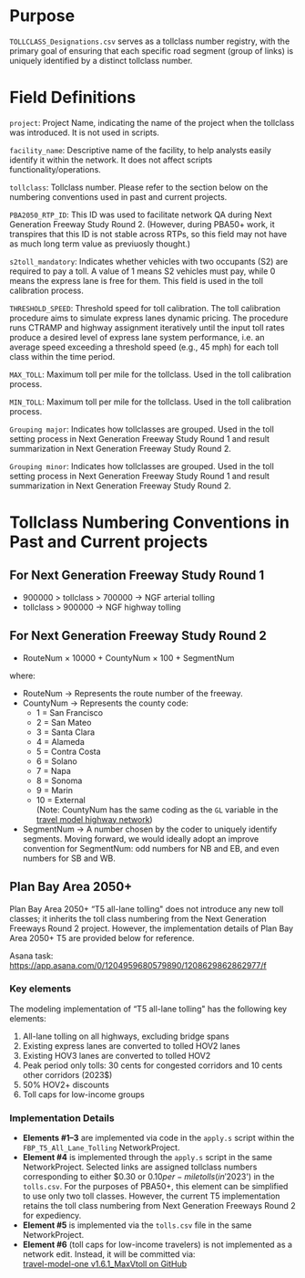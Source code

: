 # **Purpose**
`TOLLCLASS_Designations.csv` serves as a tollclass number registry, with the primary goal of ensuring that each specific road segment (group of links) is uniquely identified by a distinct tollclass number.

# **Field Definitions**
`project`: Project Name, indicating the name of the project when the tollclass was introduced. It is not used in scripts.

`facility_name`: Descriptive name of the facility, to help analysts easily identify it within the network. It does not affect scripts functionality/operations. 

`tollclass`: Tollclass number. Please refer to the section below on the numbering conventions used in past and current projects.	

`PBA2050_RTP_ID`: This ID was used to facilitate network QA during Next Generation Freeway Study Round 2. (However, during PBA50+ work, it transpires that this ID is not stable across RTPs, so this field may not have as much long term value as previuosly thought.)

`s2toll_mandatory`: Indicates whether vehicles with two occupants (S2) are required to pay a toll. A value of 1 means S2 vehicles must pay, while 0 means the express lane is free for them. This field is used in the toll calibration process.

`THRESHOLD_SPEED`: Threshold speed for toll calibration. The toll calibration procedure aims to simulate express lanes dynamic pricing. The procedure runs CTRAMP and highway assignment iteratively until the input toll rates produce a desired level of express lane system performance, i.e. an average speed exceeding a threshold speed (e.g., 45 mph) for each toll class within the time period.

`MAX_TOLL`: Maximum toll per mile for the tollclass. Used in the toll calibration process.

`MIN_TOLL`: Maximum toll per mile for the tollclass. Used in the toll calibration process.

`Grouping major`: Indicates how tollclasses are grouped. Used in the toll setting process in Next Generation Freeway Study Round 1 and result summarization in Next Generation Freeway Study Round 2.

`Grouping minor`: Indicates how tollclasses are grouped. Used in the toll setting process in Next Generation Freeway Study Round 1 and result summarization in Next Generation Freeway Study Round 2.	

# **Tollclass Numbering Conventions in Past and Current projects**

## For Next Generation Freeway Study Round 1

- 900000 > tollclass > 700000 → NGF arterial tolling  
- tollclass > 900000          → NGF highway tolling  

## For Next Generation Freeway Study Round 2

- RouteNum × 10000 + CountyNum × 100 + SegmentNum
  
where:
- RouteNum → Represents the route number of the freeway.  
- CountyNum → Represents the county code:
  - 1 = San Francisco  
  - 2 = San Mateo  
  - 3 = Santa Clara  
  - 4 = Alameda  
  - 5 = Contra Costa  
  - 6 = Solano  
  - 7 = Napa  
  - 8 = Sonoma  
  - 9 = Marin  
  - 10 = External  
  (Note: CountyNum has the same coding as the `GL` variable in the [travel model highway network](https://github.com/BayAreaMetro/modeling-website/wiki/HighwayNetworkCoding))
- SegmentNum → A number chosen by the coder to uniquely identify segments.
  Moving forward, we would ideally adopt an improve convention for SegmentNum: odd numbers for NB and EB, and even numbers for SB and WB.
	
## Plan Bay Area 2050+
Plan Bay Area 2050+ “T5 all-lane tolling" does not introduce any new toll classes; it inherits the toll class numbering from the Next Generation Freeways Round 2 project. However, the implementation details of Plan Bay Area 2050+ T5 are provided below for reference.

Asana task: https://app.asana.com/0/1204959680579890/1208629862862977/f

### Key elements
The modeling implementation of “T5 all-lane tolling" has the following key elements:
1.	All-lane tolling on all highways, excluding bridge spans
2.	Existing express lanes are converted to tolled HOV2 lanes 
3.	Existing HOV3 lanes are converted to tolled HOV2
4.	Peak period only tolls: 30 cents for congested corridors and 10 cents other corridors (2023$)
5.	50% HOV2+ discounts
6.	Toll caps for low-income groups 

### Implementation Details

- **Elements #1–3** are implemented via code in the `apply.s` script within the `FBP_T5_All_Lane_Tolling` NetworkProject.
- **Element #4** is implemented through the `apply.s` script in the same NetworkProject. Selected links are assigned tollclass numbers corresponding to either $0.30 or $0.10 per-mile tolls (in '2023$') in the `tolls.csv`. For the purposes of PBA50+, this element can be simplified to use only two toll classes. However, the current T5 implementation retains the toll class numbering from Next Generation Freeways Round 2 for expediency.
- **Element #5** is implemented via the `tolls.csv` file in the same NetworkProject.
- **Element #6** (toll caps for low-income travelers) is not implemented as a network edit. Instead, it will be committed via:  
  [travel-model-one v1.6.1_MaxVtoll on GitHub](https://github.com/BayAreaMetro/travel-model-one/tree/v1.6.1_MaxVtoll)
